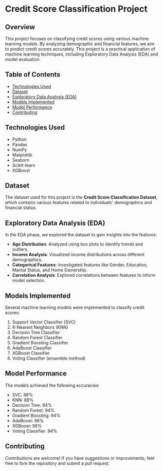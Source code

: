 # Credit Score Classification Project

## Overview

This project focuses on classifying credit scores using various machine learning models. By analyzing demographic and financial features, we aim to predict credit scores accurately. This project is a practical application of machine learning techniques, including Exploratory Data Analysis (EDA) and model evaluation.

## Table of Contents

- [Technologies Used](#technologies-used)
- [Dataset](#dataset)
- [Exploratory Data Analysis (EDA)](#exploratory-data-analysis-eda)
- [Models Implemented](#models-implemented)
- [Model Performance](#model-performance)
- [Contributing](#contributing)

## Technologies Used

- Python
- Pandas
- NumPy
- Matplotlib
- Seaborn
- Scikit-learn
- XGBoost

## Dataset

The dataset used for this project is the **Credit Score Classification Dataset**, which contains various features related to individuals' demographics and financial status. 

## Exploratory Data Analysis (EDA)

In the EDA phase, we explored the dataset to gain insights into the features:

- **Age Distribution**: Analyzed using box plots to identify trends and outliers.
- **Income Analysis**: Visualized income distributions across different demographics.
- **Categorical Features**: Investigated features like Gender, Education, Marital Status, and Home Ownership.
- **Correlation Analysis**: Explored correlations between features to inform model selection.

## Models Implemented

Several machine learning models were implemented to classify credit scores:

1. Support Vector Classifier (SVC)
2. K-Nearest Neighbors (KNN)
3. Decision Tree Classifier
4. Random Forest Classifier
5. Gradient Boosting Classifier
6. AdaBoost Classifier
7. XGBoost Classifier
8. Voting Classifier (ensemble method)

## Model Performance

The models achieved the following accuracies:

- SVC: 88%
- KNN: 88%
- Decision Tree: 94%
- Random Forest: 94%
- Gradient Boosting: 94%
- AdaBoost: 96%
- XGBoost: 96%
- Voting Classifier: 94%

## Contributing

Contributions are welcome! If you have suggestions or improvements, feel free to fork the repository and submit a pull request.
